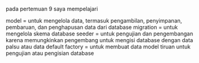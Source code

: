 pada pertemuan 9 saya mempelajari 

model =  untuk mengelola data, termasuk pengambilan, penyimpanan, pembaruan, dan penghapusan data dari database
migration = untuk mengelola skema database
seeder = untuk pengujian dan pengembangan karena memungkinkan pengembang untuk mengisi database dengan data palsu atau data default
factory = untuk membuat data model tiruan untuk pengujian atau pengisian database